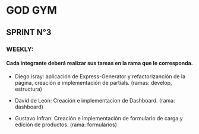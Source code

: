 # GOD GYM

## SPRINT N°3

### WEEKLY:

#### Cada integrante deberá realizar sus tareas en la rama que le corresponda.

- Diego isray: aplicación de Express-Generator y refactorizanción de la página, creación e implementación de partials. (ramas: develop, estructura)

- David de Leon: Creación e implementacion de Dashboard. (rama: dashboard)

- Gustavo Infran: Creación e implementación de formulario de carga y edición de productos. (rama: formularios)